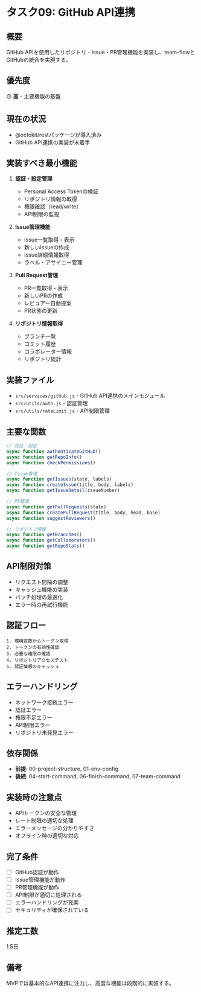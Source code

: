 # タスク09: GitHub API連携

## 概要
GitHub APIを使用したリポジトリ・Issue・PR管理機能を実装し、team-flowとGitHubの統合を実現する。

## 優先度
🟡 **高** - 主要機能の基盤

## 現在の状況
- @octokit/restパッケージが導入済み
- GitHub API連携の実装が未着手

## 実装すべき最小機能
1. **認証・設定管理**
   - Personal Access Tokenの検証
   - リポジトリ情報の取得
   - 権限確認（read/write）
   - API制限の監視

2. **Issue管理機能**
   - Issue一覧取得・表示
   - 新しいIssueの作成
   - Issue詳細情報取得
   - ラベル・アサイニー管理

3. **Pull Request管理**
   - PR一覧取得・表示
   - 新しいPRの作成
   - レビュアー自動提案
   - PR状態の更新

4. **リポジトリ情報取得**
   - ブランチ一覧
   - コミット履歴
   - コラボレーター情報
   - リポジトリ統計

## 実装ファイル
- `src/services/github.js` - GitHub API連携のメインモジュール
- `src/utils/auth.js` - 認証管理
- `src/utils/rateLimit.js` - API制限管理

## 主要な関数
```javascript
// 認証・設定
async function authenticateGitHub()
async function getRepoInfo()
async function checkPermissions()

// Issue管理
async function getIssues(state, labels)
async function createIssue(title, body, labels)
async function getIssueDetail(issueNumber)

// PR管理
async function getPullRequests(state)
async function createPullRequest(title, body, head, base)
async function suggestReviewers()

// リポジトリ情報
async function getBranches()
async function getCollaborators()
async function getRepoStats()
```

## API制限対策
- リクエスト間隔の調整
- キャッシュ機能の実装
- バッチ処理の最適化
- エラー時の再試行機能

## 認証フロー
```
1. 環境変数からトークン取得
2. トークンの有効性確認
3. 必要な権限の確認
4. リポジトリアクセステスト
5. 認証情報のキャッシュ
```

## エラーハンドリング
- ネットワーク接続エラー
- 認証エラー
- 権限不足エラー
- API制限エラー
- リポジトリ未発見エラー

## 依存関係
- **前提**: 00-project-structure, 01-env-config
- **後続**: 04-start-command, 06-finish-command, 07-team-command

## 実装時の注意点
- APIトークンの安全な管理
- レート制限の適切な処理
- エラーメッセージの分かりやすさ
- オフライン時の適切な対応

## 完了条件
- [ ] GitHub認証が動作
- [ ] Issue管理機能が動作
- [ ] PR管理機能が動作
- [ ] API制限が適切に処理される
- [ ] エラーハンドリングが充実
- [ ] セキュリティが確保されている

## 推定工数
1.5日

## 備考
MVPでは基本的なAPI連携に注力し、高度な機能は段階的に実装する。